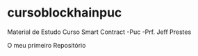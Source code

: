 # cursoblockhainpuc
Material de Estudo Curso Smart Contract -Puc -Prf. Jeff Prestes

O meu primeiro Repositório
